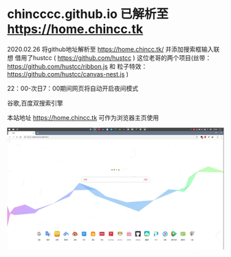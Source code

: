 # chincccc.github.io  已解析至 https://home.chincc.tk
2020.02.26 将github地址解析至 https://home.chincc.tk/  并添加搜索框输入联想
借用了hustcc ( https://github.com/hustcc ) 这位老哥的两个项目(丝带：https://github.com/hustcc/ribbon.js 和 粒子特效：https://github.com/hustcc/canvas-nest.js )

22：00-次日7：00期间网页将自动开启夜间模式

谷歌,百度双搜索引擎


本站地址  https://home.chincc.tk   可作为浏览器主页使用

![截图](/home_files/p.jpg)
